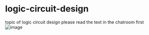 # logic-circuit-design
 topic of logic circuit design
 please read the text in the chatroom first![image](https://user-images.githubusercontent.com/83057633/189501384-397ee4a5-ec64-4247-9212-afb0b3ecaabf.png)
